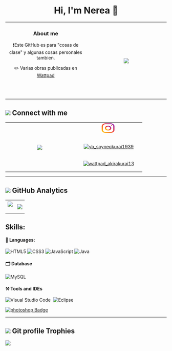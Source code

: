 <div align="center">
  <h1 align="center">Hi, I'm Nerea 🐲</h1>
  <table align="center">
  <tr border="none">
  <td width="50%" align="center">
  <h3><img scr="">About me</h3>
  <p>❗Este GitHub es para "cosas de clase" y algunas cosas personales tambien.</p>

  <p>✏️ Varias obras publicadas en <a href="https://www.wattpad.com/user/akirakurai13">Wattpad</a></p> 
  
  <br></br>
  <!-- Imagen Natsu -->
  <td width="50%" align="center">
  <img  align="center"  src="https://i.giphy.com/media/v1.Y2lkPTc5MGI3NjExdHhwb2d1Y3h5ZnppMjZxOTZqeDhzMDVrbjhwbmh4aW5nZ3R3Zjc4MyZlcD12MV9pbnRlcm5hbF9naWZfYnlfaWQmY3Q9Zw/hX3S2CkN91VIc/giphy.gif"/>
  </td>
  </tr>

  </table>


</div>

<!-- Contacta -->
<div>
  
## <img src="https://i.giphy.com/media/v1.Y2lkPTc5MGI3NjExYWVlNTE2MzY5MjMyeHF4bDcxa3Z6dHhranZnZzhmb3NqeWs4d2NzaCZlcD12MV9pbnRlcm5hbF9naWZfYnlfaWQmY3Q9cw/Bnj5T26Chn849WVtBa/giphy.gif" width="50px"> Connect with me
<table align="center">
  <tr border="none">
  <!-- gif batman -->
  <td width="50%" align="center">
  <img  align="center"  src="https://i.giphy.com/media/v1.Y2lkPTc5MGI3NjExZ3lvYmZrZHY2ZXptbWZvOTQ5cnI5MmFpZGR1ajU0bzR6bTFubGh2NCZlcD12MV9pbnRlcm5hbF9naWZfYnlfaWQmY3Q9cw/mtAU9hD8qdrBC/giphy.gif"/>
  </td>
  
  <td align="center">
  <a href="https://www.instagram.com/_soyneokurai_13/" target="blank"><img align="center" src="https://raw.githubusercontent.com/SubhadeepZilong/SubhadeepZilong/main/icons/Social/instagram.svg" alt="instagram|_soyneokurai_13" height="30" width="40" /></a>

<a href="https://www.youtube.com/@soyneokurai1939" target="blank"> <img align = "center" src = "https://static-00.iconduck.com/assets.00/youtube-icon-2048x2048-gedp2icy.png" alt= "yb_soyneokurai1939" height="30"  width="30" style="padding: 20px 20px; margin-left: 4px">

<a href="https://www.wattpad.com/user/akirakurai13" target="blank"> <img align = "center" src = "https://i.giphy.com/media/v1.Y2lkPTc5MGI3NjExMmQ2ajUwMWgxeXc0Z2Y0enFiaHJ2enVyNHhnYzNzMDl1NXEzcDdybiZlcD12MV9pbnRlcm5hbF9naWZfYnlfaWQmY3Q9cw/f6PDGsxOJttq64ov6z/giphy.gif" alt= "wattpad_akirakurai13" height="30" width="40" style=" margin-left: 4px">
</td>
  
  
  </tr>
  </table>

</div>

---

<!-- Analisis de GitHub -->
## <img src="https://media.giphy.com/media/iY8CRBdQXODJSCERIr/giphy.gif" width="30px"> GitHub Analytics
<p align="center">
<table align="center">
<tr border="none">
<td width="50%" align="center">
  <img  align="center"  src="https://github-readme-stats.vercel.app/api?username=nereazj544&theme=dark&show_icons=true&count_private=true" />
  <br></br>
</td>
<td width="50%" align="center">
  <img  align="center"  src="https://github-readme-stats.anuraghazra1.vercel.app/api/top-langs/?username=nereazj544&theme=dark&hide_border=false&no-bg=true&no-frame=true&langs_count=10"/>
  </td>
</tr>
</table>

<!-- Habilidades -->
## Skills:

#### 💬 Languages:

![HTML5](https://img.shields.io/badge/HTML5%20-%23E34F26.svg?style=for-the-badge&logo=html5&logoColor=white)
![CSS3](https://img.shields.io/badge/CSS%20-%231572B6.svg?style=for-the-badge&logo=css3&logoColor=white)
![JavaScript](https://img.shields.io/badge/JavaScript%20-%23F7DF1E.svg?style=for-the-badge&logo=javascript&logoColor=black)
![Java](https://img.shields.io/badge/Java-ED8B00?style=for-the-badge&logo=java&logoColor=white)&nbsp;

#### 🗂️ Database
![MySQL](https://img.shields.io/badge/MySQL-00000F?style=for-the-badge&logo=mysql&logoColor=white)&nbsp;

#### ⚒️ Tools and IDEs

![Visual Studio Code](https://img.shields.io/badge/Visual%20Studio%20Code-0078d7.svg?style=for-the-badge&logo=visual-studio-code&logoColor=white)&nbsp;
![Eclipse](https://img.shields.io/badge/Eclipse-FE7A16.svg?style=for-the-badge&logo=Eclipse&logoColor=white)&nbsp;

[![photoshop Badge](https://img.shields.io/badge/-Photoshop-26C9FF?style=flat&logo=Adobe-Photoshop&logoColor=white)](https://github.com/search?q=user%3Azmcx16&type=Repositories)

---
## <img src="https://media.giphy.com/media/QaMcXSekUWx7aogAUr/giphy.gif" width="30" />&nbsp;Git profile Trophies
<img src="https://github-profile-trophy.vercel.app/?username=nereazj544&theme=juicyfresh&no-bg=true" />
